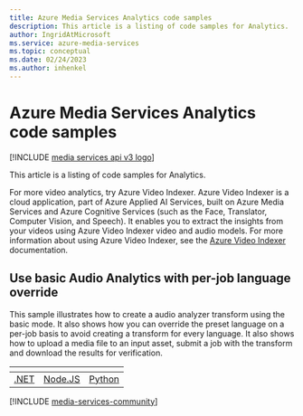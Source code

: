```yaml
---
title: Azure Media Services Analytics code samples
description: This article is a listing of code samples for Analytics.
author: IngridAtMicrosoft
ms.service: azure-media-services
ms.topic: conceptual
ms.date: 02/24/2023
ms.author: inhenkel
---
```


# Azure Media Services Analytics code samples

[!INCLUDE [media services api v3 logo](../includes/v3-hr.md)]

This article is a listing of code samples for Analytics.

For more video analytics, try Azure Video Indexer. Azure Video Indexer is a cloud application, part of Azure Applied AI Services, built on Azure Media Services and Azure Cognitive Services (such as the Face, Translator, Computer Vision, and Speech). It enables you to extract the insights from your videos using Azure Video Indexer video and audio models. For more information about using Azure Video Indexer, see the [Azure Video Indexer](/azure/azure-video-indexer/video-indexer-overview) documentation.

## Use basic Audio Analytics with per-job language override

This sample illustrates how to create a audio analyzer transform using the basic mode. It also shows how you can override the preset language on a per-job basis to avoid creating a transform for every language. It also shows how to upload a media file to an input asset, submit a job with the transform and download the results for verification.

| &#32; | &#32; | &#32; |
| ---- | ------- | ------ |
| [.NET](https://github.com/Azure-Samples/media-services-v3-dotnet/tree/main/AudioAnalytics/AudioAnalyzer) | [Node.JS](https://github.com/Azure-Samples/media-services-v3-node-tutorials/blob/main/AudioAnalytics/index.ts) | [Python](https://github.com/Azure-Samples/media-services-v3-python/blob/main/AudioAnalytics/audio-analytics-helper.py) |

[!INCLUDE [media-services-community](../includes/media-services-community.md)]
